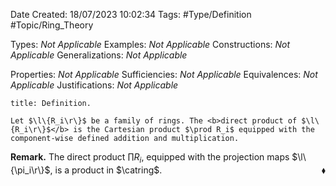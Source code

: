 <div class="topSpace"></div>

Date Created: 18/07/2023 10:02:34
Tags: #Type/Definition #Topic/Ring_Theory

Types: <i>Not Applicable</i>
Examples: <i>Not Applicable</i>
Constructions: <i>Not Applicable</i>
Generalizations: <i>Not Applicable</i>

Properties: <i>Not Applicable</i>
Sufficiencies: <i>Not Applicable</i>
Equivalences: <i>Not Applicable</i>
Justifications: <i>Not Applicable</i>

``` ad-Definition
title: Definition.

Let $\l\{R_i\r\}$ be a family of rings. The <b>direct product of $\l\{R_i\r\}$</b> is the Cartesian product $\prod R_i$ equipped with the component-wise defined addition and multiplication.

```

<b>Remark.</b> The direct product $\prod R_i$, equipped with the projection maps $\l\{\pi_i\r\}$, is a product in $\catring$.<span style="float:right;">$\blacklozenge$</span>